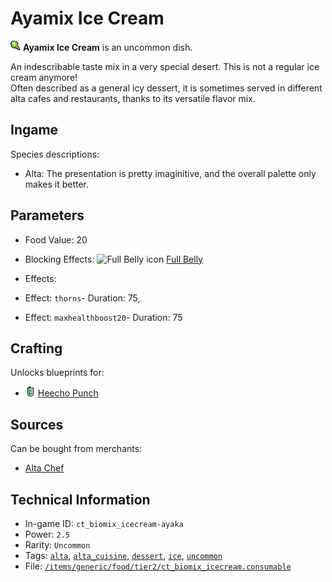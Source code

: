 # Ayamix Ice Cream

<img src="https://raw.githubusercontent.com/Ceterai/Enternia/main/items/generic/food/tier2/ct_biomix_icecream.png" alt="Ayamix Ice Cream icon" loading="lazy" height=16px width="auto" /> **Ayamix Ice Cream** is an uncommon dish.

An indescribable taste mix in a very special desert. This is not a regular ice cream anymore!  
Often described as a general icy dessert, it is sometimes served in different alta cafes and restaurants, thanks to its versatile flavor mix.

## Ingame

Species descriptions:

- Alta: The presentation is pretty imaginitive, and the overall palette only makes it better.

## Parameters

- Food Value: 20
- Blocking Effects: <img src="https://starbounder.org/mediawiki/images/6/60/Status_Well_Fed.png" alt="Full Belly icon" loading="lazy" height=16px width=16px /> [Full Belly](https://starbounder.org/Full_Belly)
- Effects: 

- Effect: `thorns`- Duration: 75, 

- Effect: `maxhealthboost20`- Duration: 75

## Crafting

Unlocks blueprints for:

- <img src="https://raw.githubusercontent.com/Ceterai/Enternia/main/items/generic/food/tier3/ct_heecho_punch.png" alt="Heecho Punch icon" loading="lazy" height=16px width="auto" /> [Heecho Punch](https://ceterai.github.io/MyEnternia/Wiki/HeechoPunch)

## Sources

Can be bought from merchants:

- [Alta Chef](https://ceterai.github.io/MyEnternia/Wiki/AltaChef)

## Technical Information

- In-game ID: `ct_biomix_icecream-ayaka`
- Power: `2.5`
- Rarity: `Uncommon`
- Tags: [`alta`](https://ceterai.github.io/MyEnternia/Wiki/Tags/Alta), [`alta_cuisine`](https://ceterai.github.io/MyEnternia/Wiki/Tags/AltaCuisine), [`dessert`](https://ceterai.github.io/MyEnternia/Wiki/Tags/Dessert), [`ice`](https://ceterai.github.io/MyEnternia/Wiki/Tags/Ice), [`uncommon`](https://ceterai.github.io/MyEnternia/Wiki/Tags/Uncommon)
- File: [`/items/generic/food/tier2/ct_biomix_icecream.consumable`](https://github.com/Ceterai/Enternia/blob/main/items/generic/food/tier2/ct_biomix_icecream.consumable)
